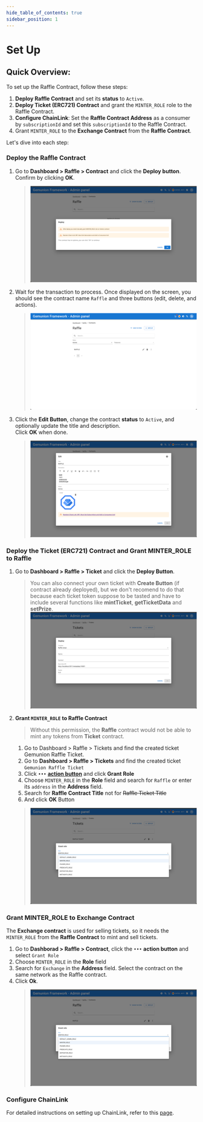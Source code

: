 ```yaml
---
hide_table_of_contents: true
sidebar_position: 1
---
```


# Set Up

## Quick Overview:
To set up the Raffle Contract, follow these steps:
1. **Deploy Raffle Contract** and set its **status** to `Active`.
2. **Deploy Ticket (ERC721) Contract** and grant the `MINTER_ROLE` role to the Raffle Contract.
3. **Configure ChainLink**: Set the **Raffle Contract Address** as a consumer by `subscriptionId` and set this `subscriptionId` to the Raffle Contract.
4. Grant `MINTER_ROLE` to the **Exchange Contract** from the **Raffle Contract**.

Let's dive into each step:
### Deploy the Raffle Contract
<!-- All our smart contracts that are deployed in our system is deployed via [Contract Manager Contract](https://). It help us to update our db according to smart contracts that deployed in project ecosystem. -->
  1. Go to **Dashboard > Raffle > Contract** and click the **Deploy button**. Confirm by clicking **OK**.
      > ![](/img/admin/mechanics-gambling/raffle/contract_deploy_dialog.png)
  2. Wait for the transaction to process. Once displayed on the screen, you should see the contract name `Raffle` and three buttons (edit, delete, and actions).
      > ![](/img/admin/mechanics-gambling/raffle/contract_search.png)
  3. Click the **Edit Button**, change the contract **status** to `Active`, and optionally update the title and description. <br/>Click **OK** when done.
      <!-- > Keep in Mind, that we still need to connect ChainLink to Raffle to make it work -->
      > ![](/img/admin/mechanics-gambling/raffle/contract_edit_dialog.png)
### Deploy the Ticket (ERC721) Contract and Grant MINTER_ROLE to Raffle
  1. Go to **Dashboard > Raffle > Ticket** and click the **Deploy Button**.
      > You can also connect your own ticket with **Create Button** (if contract already deployed), but we don't recomend to do that because each ticket token suppose to be tasted and have to include several functions like **mintTicket**, **getTicketData** and **setPrize**.
      > ![](/img/admin/mechanics-gambling/raffle/ticket_deploy_dialog.png)
  2. **Grant `MINTER_ROLE` to Raffle Contract**
      > Without this permission, the **Raffle** contract would not be able to mint any tokens from **Ticket** contract.
      1. Go to Dashboard > Raffle > Tickets and find the created ticket Gemunion Raffle Ticket.
      2. Go to **Dashboard > Raffle > Tickets** and find the created ticket `Gemunion Raffle Ticket`
      3. Click `•••` **[action button](https://)** and click **Grant Role**
      4. Choose `MINTER_ROLE` in the **Role** field and search for `Raffle` or enter its `address` in the **Address** field. 
      5. Search for **Raffle Contract Title** not for ~~Raffle Ticket Title~~
      6. And click **OK** Button
      > ![](/img/admin/mechanics-gambling/raffle/ticket_grant_role_dialog.png)
     
### Grant MINTER_ROLE to Exchange Contract
The **Exchange contract** is used for selling tickets, so it needs the `MINTER_ROLE` from the **Raffle Contract** to mint and sell tickets.
1. Go to **Dashborad > Raffle > Contract**, click the `•••` **action button** and select `Grant Role`
2. Choose `MINTER_ROLE` in the **Role** field
3. Search for `Exchange` in the **Address** field. Select the contract on the same network as the Raffle contract. 
4. Click **Ok**.
    > ![](/img/admin/mechanics-gambling/raffle/contract_grant_role_dialog.png)
   
### Configure ChainLink
For detailed instructions on setting up ChainLink, refer to this [page](/admin/integrations/chain-link/).
